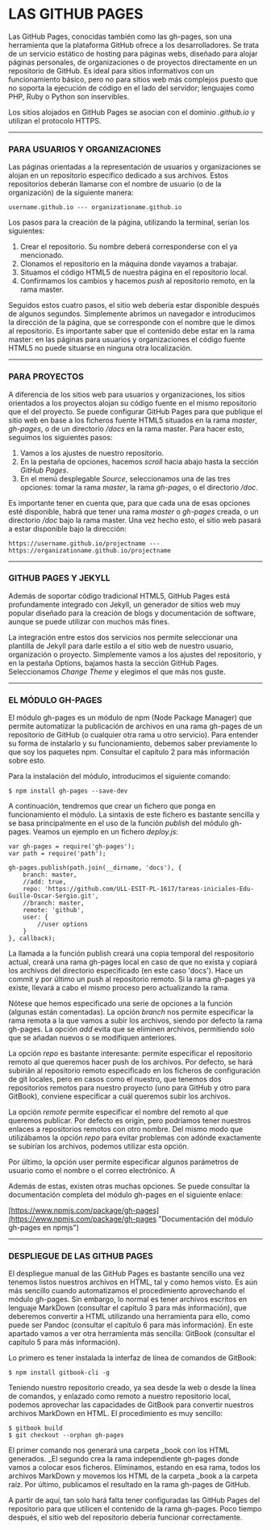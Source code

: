# LAS GITHUB PAGES

Las GitHub Pages, conocidas también como las gh-pages, son una herramienta que la plataforma GitHub ofrece a los desarrolladores. Se trata de un servicio estático de hosting para páginas webs, diseñado para alojar páginas personales, de organizaciones o de proyectos directamente en un repositorio de GitHub. Es ideal para sitios informativos con un funcionamiento básico, pero no para sitios web más complejos puesto que no soporta la ejecución de código en el lado del servidor; lenguajes como PHP, Ruby o Python son inservibles.

Los sitios alojados en GitHub Pages se asocian con el dominio _.github.io_ y utilizan el protocolo HTTPS.

---

### PARA USUARIOS Y ORGANIZACIONES

Las páginas orientadas a la representación de usuarios y organizaciones se alojan en un repositorio específico dedicado a sus archivos. Estos repositorios deberán llamarse con el nombre de usuario \(o de la organización\) de la siguiente manera:

```
username.github.io --- organizationame.github.io
```

Los pasos para la creación de la página, utilizando la terminal, serían los siguientes:

1. Crear el repositorio. Su nombre deberá corresponderse con el ya mencionado.
2. Clonamos el repositorio en la máquina donde vayamos a trabajar.
3. Situamos el código HTML5 de nuestra página en el repositorio local.
4. Confirmamos los cambios y hacemos _push_ al repositorio remoto, en la rama master. 

Seguidos estos cuatro pasos, el sitio web debería estar disponible después de algunos segundos. Simplemente abrimos un navegador e introducimos la dirección de la página, que se corresponde con el nombre que le dimos al repositorio. Es importante saber que el contenido debe estar en la rama master: en las páginas para usuarios y organizaciones el código fuente HTML5 no puede situarse en ninguna otra localización.

---

### PARA PROYECTOS

A diferencia de los sitios web para usuarios y organizaciones, los sitios orientados a los proyectos alojan su código fuente en el mismo repositorio que el del proyecto. Se puede configurar GitHub Pages para que publique el sitio web en base a los ficheros fuente HTML5 situados en la rama _master_, _gh-pages_, o de un directorio _/docs_ en la rama master. Para hacer esto, seguimos los siguientes pasos:

1. Vamos a los ajustes de nuestro repositorio.
2. En la pestaña de opciones, hacemos _scroll_ hacia abajo hasta la sección _GitHub Pages_. 
3. En el menú desplegable _Source_, seleccionamos una de las tres opciones: tomar la rama _master_, la rama _gh-pages_, o el directorio _/doc_. 

Es importante tener en cuenta que, para que cada una de esas opciones esté disponible, habrá que tener una rama _master_ o _gh-pages_ creada, o un directorio _/doc_ bajo la rama master. Una vez hecho esto, el sitio web pasará a estar disponible bajo la dirección:

```
https://username.github.io/projectname --- https://organizationame.github.io/projectname
```

---

### GITHUB PAGES Y JEKYLL

Además de soportar código tradicional HTML5, GitHub Pages está profundamente integrado con Jekyll, un generador de sitios web muy popular diseñado para la creación de blogs y documentación de software, aunque se puede utilizar con muchos más fines.

La integración entre estos dos servicios nos permite seleccionar una plantilla de Jekyll para darle estilo a el sitio web de nuestro usuario, organización o proyecto. Simplemente vamos a los ajustes del repositorio, y en la pestaña Options, bajamos hasta la sección GitHub Pages. Seleccionamos _Change Theme_ y elegimos el que más nos guste.

---

### EL MÓDULO GH-PAGES

El módulo gh-pages es un módulo de npm \(Node Package Manager\) que permite automatizar la publicación de archivos en una rama gh-pages de un repositorio de GitHub \(o cualquier otra rama u otro servicio\). Para entender su forma de instalarlo y su funcionamiento, debemos saber previamente lo que soy los paquetes npm. Consultar el capítulo 2 para más información sobre esto.

Para la instalación del módulo, introducimos el siguiente comando:

```
$ npm install gh-pages --save-dev
```

A continuación, tendremos que crear un fichero que ponga en funcionamiento el módulo. La sintaxis de este fichero es bastante sencilla y se basa principalmente en el uso de la función _publish_ del módulo gh-pages. Veamos un ejemplo en un fichero _deploy.js_:

```
var gh-pages = require('gh-pages');
var path = require('path');

gh-pages.publish(path.join(__dirname, 'docs'), {
    branch: master,
    //add: true,
    repo: 'https://github.com/ULL-ESIT-PL-1617/tareas-iniciales-Edu-Guille-Oscar-Sergio.git',
    //branch: master,
    remote: 'github',
    user: {
        //user options
    }
}, callback);
```

La llamada a la función publish creará una copia temporal del respositorio actual, creará una rama gh-pages local en caso de que no exista y copiará los archivos del directorio especificado \(en este caso 'docs'\). Hace un commit y por último un push al repositorio remoto. Si la rama gh-pages ya existe, llevará a cabo el mismo proceso pero actualizando la rama.

Nótese que hemos especificado una serie de opciones a la función \(algunas están comentadas\). La opción _branch_ nos permite especificar la rama remota a la que vamos a subir los archivos, siendo por defecto la rama gh-pages. La opción _add_ evita que se eliminen archivos, permitiendo solo que se añadan nuevos o se modifiquen anteriores.

La opción _repo_ es bastante interesante: permite especificar el repositorio remoto al que queremos hacer push de los archivos. Por defecto, se hará subirián al repositorio remoto especificado en los ficheros de configuración de git locales, pero en casos como el nuestro, que tenemos dos repositorios remotos para nuestro proyecto \(uno para GitHub y otro para GitBook\), conviene especificar a cuál queremos subir los archivos.

La opción _remote_ permite especificar el nombre del remoto al que queremos publicar. Por defecto es origin, pero podríamos tener nuestros enlaces a repositorios remotos con otro nombre. Del mismo modo que utilizábamos la opción _repo_ para evitar problemas con adónde exactamente se subirían los archivos, podemos utilizar esta opción.

Por último, la opción user permite especificar algunos parámetros de usuario como el nombre o el correo electrónico. A

Además de estas, existen otras muchas opciones. Se puede consultar la documentación completa del módulo gh-pages en el siguiente enlace:

[https://www.npmjs.com/package/gh-pages](https://www.npmjs.com/package/gh-pages "Documentación del módulo gh-pages en npmjs")

---

### DESPLIEGUE DE LAS GITHUB PAGES

El despliegue manual de las GitHub Pages es bastante sencillo una vez tenemos listos nuestros archivos en HTML, tal y como hemos visto. Es aún más sencillo cuando automatizamos el procedimiento aprovechando el módulo gh-pages. Sin embargo, lo normal es tener archivos escritos en lenguaje MarkDown \(consultar el capítulo 3 para más información\), que deberemos convertir a HTML utilizando una herramienta para ello, como puede ser Pandoc \(consultar el capítulo 6 para más información\). En este apartado vamos a ver otra herramienta más sencilla: GitBook \(consultar el capítulo 5 para más información\).

Lo primero es tener instalada la interfaz de línea de comandos de GitBook:

```
$ npm install gitbook-cli -g
```

Teniendo nuestro repositorio creado, ya sea desde la web o desde la línea de comandos, y enlazado como remoto a nuestro repositorio local, podemos aprovechar las capacidades de GitBook para convertir nuestros archivos MarkDown en HTML. El procedimiento es muy sencillo:

```
$ gitbook build
$ git checkout --orphan gh-pages
```

El primer comando nos generará una carpeta _book con los HTML generados. _El segundo crea la rama independiente gh-pages donde vamos a colocar esos ficheros. Eliminamos, estando en esa rama, todos los archivos MarkDown y movemos los HTML de la carpeta \_book a la carpeta raíz. Por último, publicamos el resultado en la rama gh-pages de GitHub. 

A partir de aquí, tan solo hará falta tener configuradas las GitHub Pages del repositorio para que utilicen el contenido de la rama gh-pages. Poco tiempo después, el sitio web del repositorio debería funcionar correctamente.

